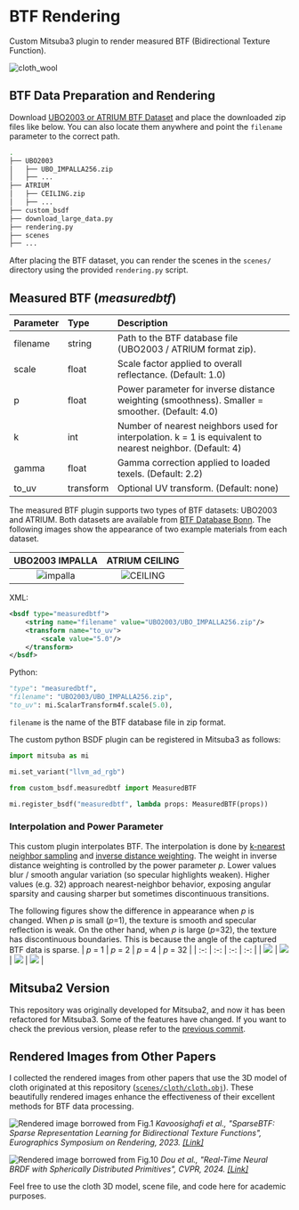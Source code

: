 # BTF Rendering

Custom Mitsuba3 plugin to render measured BTF (Bidirectional Texture Function).

![cloth_wool](documents/cloth_wool.jpg)

## BTF Data Preparation and Rendering

Download [UBO2003 or ATRIUM BTF Dataset](https://cg.cs.uni-bonn.de/btfdb) and place the downloaded zip files like below. You can also locate them anywhere and point the `filename` parameter to the correct path.

```bash
.
├── UBO2003
│   ├── UBO_IMPALLA256.zip
│   ├── ...
├── ATRIUM
│   ├── CEILING.zip
│   ├── ...
├── custom_bsdf
├── download_large_data.py
├── rendering.py
├── scenes
├── ...
```

After placing the BTF dataset, you can render the scenes in the `scenes/` directory using the provided `rendering.py` script.

## Measured BTF (_measuredbtf_)

| Parameter | Type      | Description                                                                                               |
| :-------- | :-------- | :-------------------------------------------------------------------------------------------------------- |
| filename  | string    | Path to the BTF database file (UBO2003 / ATRIUM format zip).                                              |
| scale     | float     | Scale factor applied to overall reflectance. (Default: 1.0)                                               |
| p         | float     | Power parameter for inverse distance weighting (smoothness). Smaller = smoother. (Default: 4.0)           |
| k         | int       | Number of nearest neighbors used for interpolation. k = 1 is equivalent to nearest neighbor. (Default: 4) |
| gamma     | float     | Gamma correction applied to loaded texels. (Default: 2.2)                                                 |
| to_uv     | transform | Optional UV transform. (Default: none)                                                                    |

The measured BTF plugin supports two types of BTF datasets: UBO2003 and ATRIUM. Both datasets are available from [BTF Database Bonn](https://cg.cs.uni-bonn.de/btfdb). The following images show the appearance of two example materials from each dataset.

|               UBO2003 IMPALLA                |                ATRIUM CEILING                |
| :------------------------------------------: | :------------------------------------------: |
| ![impalla](documents/matpreview_impalla.jpg) | ![CEILING](documents/matpreview_CEILING.jpg) |

XML:

```xml
<bsdf type="measuredbtf">
    <string name="filename" value="UBO2003/UBO_IMPALLA256.zip"/>
    <transform name="to_uv">
        <scale value="5.0"/>
    </transform>
</bsdf>
```

Python:

```python
"type": "measuredbtf",
"filename": "UBO2003/UBO_IMPALLA256.zip",
"to_uv": mi.ScalarTransform4f.scale(5.0),
```

`filename` is the name of the BTF database file in zip format.

The custom python BSDF plugin can be registered in Mitsuba3 as follows:

```python
import mitsuba as mi

mi.set_variant("llvm_ad_rgb")

from custom_bsdf.measuredbtf import MeasuredBTF

mi.register_bsdf("measuredbtf", lambda props: MeasuredBTF(props))
```

### Interpolation and Power Parameter

This custom plugin interpolates BTF. The interpolation is done by [k-nearest neighbor sampling](https://en.wikipedia.org/wiki/K-nearest_neighbors_algorithm) and [inverse distance weighting](https://en.wikipedia.org/wiki/Inverse_distance_weighting).
The weight in inverse distance weighting is controlled by the power parameter _p_. Lower values blur / smooth angular variation (so specular highlights weaken). Higher values (e.g. 32) approach nearest-neighbor behavior, exposing angular sparsity and causing sharper but sometimes discontinuous transitions.

The following figures show the difference in appearance when _p_ is changed. When _p_ is small (_p_=1), the texture is smooth and specular reflection is weak. On the other hand, when _p_ is large (_p_=32), the texture has discontinuous boundaries. This is because the angle of the captured BTF data is sparse.
| _p_ = 1 | _p_ = 2 | _p_ = 4 | _p_ = 32 |
| :-: | :-: | :-: | :-: |
| ![](documents/simple_sphere_p1.jpg) | ![](documents/simple_sphere_p2.jpg) | ![](documents/simple_sphere_p4.jpg) | ![](documents/simple_sphere_p32.jpg) |

## Mitsuba2 Version

This repository was originally developed for Mitsuba2, and now it has been refactored for Mitsuba3. Some of the features have changed. If you want to check the previous version, please refer to the [previous commit](https://github.com/elerac/btf-rendering/tree/c7209b865b1bfe54ee0b6df6d3c3f06e46a7bcad).

## Rendered Images from Other Papers

I collected the rendered images from other papers that use the 3D model of cloth originated at this repository ([`scenes/cloth/cloth.obj`](scenes/cloth/)). These beautifully rendered images enhance the effectiveness of their excellent methods for BTF data processing.

![Rendered image borrowed from Fig.1](documents/kavoosighafi2023.jpg)
_Kavoosighafi et al., "SparseBTF: Sparse Representation Learning for Bidirectional Texture Functions", Eurographics Symposium on Rendering, 2023. [[Link]](https://diglib.eg.org/handle/10.2312/sr20231123)_

![Rendered image borrowed from Fig.10](documents/dou2023.jpg)
_Dou et al., "Real-Time Neural BRDF with Spherically Distributed Primitives", CVPR, 2024. [[Link]](https://openaccess.thecvf.com/content/CVPR2024/papers/Dou_Real-Time_Neural_BRDF_with_Spherically_Distributed_Primitives_CVPR_2024_paper.pdf)_

Feel free to use the cloth 3D model, scene file, and code here for academic purposes.
